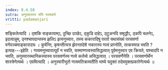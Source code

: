 ```yaml
---
index: 8.4.58
sutra: अनुस्वारस्य ययि परसवर्णः
vritti: padamanjari
---
```


 शङ्कितेत्यादि । ठ्शकि सङ्कायाम्ऽ, ठुच्छि उञ्छेऽ, ठ्कुडि दाहेऽ, ठ्टुअनदि समृद्धौऽ, ठ्कपि चलनेऽ, इदत्वान्नुम्, ठ्नश्चापदान्तस्य झलिऽ इत्यनुस्वारः, तस्य ककारादिषु परतो यथासंख्यं परसवर्णा वर्गपञ्चमाङ्कारादयः । कुर्वन्ति, कृषन्तीत्यत्र झेरन्तादेशे नकारस्य णत्वं प्राप्नोति, तत्कस्मान्न भवति ? इत्याह---इहेति । णत्वमनुस्वारात्पूर्वं न भवति, यस्माण्णत्वस्यासिद्धत्वात् पूर्वमनुस्वार एव क्रियते, पश्चादपि न भवति, अनुस्वारस्थानिकस्यास्य परसवर्णस्य णत्वे कर्तव्ये असिद्धत्वात् । परसवर्णेनेति । परसवर्णार्थेन शास्त्रेणेत्यर्थः । एवमित्यादि । अनुस्वारीभूतो णत्वमतिक्रामतीति भाष्ये यदुक्तं तदेवमुक्तप्रकारेणेत्यर्थः ॥